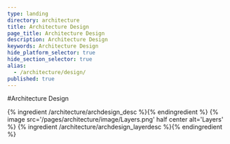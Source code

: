 ```yaml
---
type: landing
directory: architecture
title: Architecture Design
page_title: Architecture Design
description: Architecture Design
keywords: Architecture Design
hide_platform_selector: true
hide_section_selector: true
alias:
  - /architecture/design/
published: true
---
```


#Architecture Design

{% ingredient /architecture/archdesign_desc %}{% endingredient %}
{% image src='/pages/architecture/image/Layers.png' half center alt='Layers' %}
{% ingredient /architecture/archdesign_layerdesc %}{% endingredient %}
